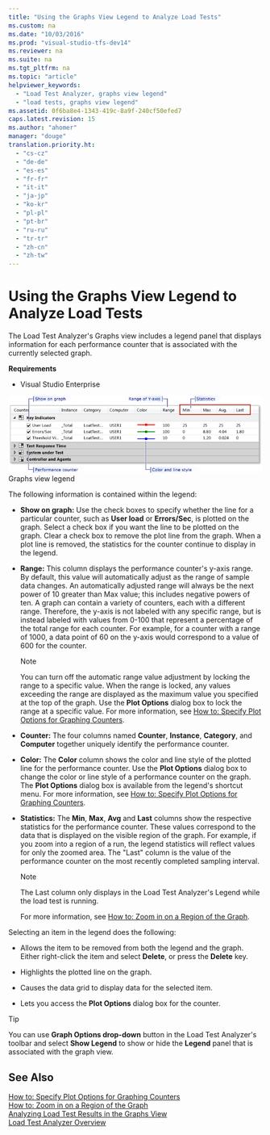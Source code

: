 ```yaml
---
title: "Using the Graphs View Legend to Analyze Load Tests"
ms.custom: na
ms.date: "10/03/2016"
ms.prod: "visual-studio-tfs-dev14"
ms.reviewer: na
ms.suite: na
ms.tgt_pltfrm: na
ms.topic: "article"
helpviewer_keywords: 
  - "Load Test Analyzer, graphs view legend"
  - "load tests, graphs view legend"
ms.assetid: 0f6ba8e4-1343-419c-8a9f-240cf50efed7
caps.latest.revision: 15
ms.author: "ahomer"
manager: "douge"
translation.priority.ht: 
  - "cs-cz"
  - "de-de"
  - "es-es"
  - "fr-fr"
  - "it-it"
  - "ja-jp"
  - "ko-kr"
  - "pl-pl"
  - "pt-br"
  - "ru-ru"
  - "tr-tr"
  - "zh-cn"
  - "zh-tw"
---
```

# Using the Graphs View Legend to Analyze Load Tests
The Load Test Analyzer's Graphs view includes a legend panel that displays information for each performance counter that is associated with the currently selected graph.  
  
 **Requirements**  
  
-   Visual Studio Enterprise  
  
 ![Graphs view legend](../dv_TeamTestALM/media/load_viewlegend.png "Load_ViewLegend")  
Graphs view legend  
  
 The following information is contained within the legend:  
  
-   **Show on graph:** Use the check boxes to specify whether the line for a particular counter, such as **User load** or **Errors/Sec**, is plotted on the graph. Select a check box if you want the line to be plotted on the graph. Clear a check box to remove the plot line from the graph. When a plot line is removed, the statistics for the counter continue to display in the legend.  
  
-   **Range:** This column displays the performance counter's y-axis range. By default, this value will automatically adjust as the range of sample data changes. An automatically adjusted range will always be the next power of 10 greater than Max value; this includes negative powers of ten. A graph can contain a variety of counters, each with a different range. Therefore, the y-axis is not labeled with any specific range, but is instead labeled with values from 0-100 that represent a percentage of the total range for each counter. For example, for a counter with a range of 1000, a data point of 60 on the y-axis would correspond to a value of 600 for the counter.  
  
    > [!NOTE]
    >  You can turn off the automatic range value adjustment by locking the range to a specific value. When the range is locked, any values exceeding the range are displayed as the maximum value you specified at the top of the graph. Use the **Plot Options** dialog box to lock the range at a specific value. For more information, see [How to: Specify Plot Options for Graphing Counters](../dv_TeamTestALM/how-to--specify-plot-options-for-graphing-counters.md).  
  
-   **Counter:** The four columns named **Counter**, **Instance**, **Category**, and **Computer** together uniquely identify the performance counter.  
  
-   **Color:** The **Color** column shows the color and line style of the plotted line for the performance counter. Use the **Plot Options** dialog box to change the color or line style of a performance counter on the graph. The **Plot Options** dialog box is available from the legend's shortcut menu. For more information, see [How to: Specify Plot Options for Graphing Counters](../dv_TeamTestALM/how-to--specify-plot-options-for-graphing-counters.md).  
  
-   **Statistics:** The **Min**, **Max**, **Avg** and **Last** columns show the respective statistics for the performance counter. These values correspond to the data that is displayed on the visible region of the graph. For example, if you zoom into a region of a run, the legend statistics will reflect values for only the zoomed area. The "Last" column is the value of the performance counter on the most recently completed sampling interval.  
  
    > [!NOTE]
    >  The Last column only displays in the Load Test Analyzer's Legend while the load test is running.  
  
     For more information, see [How to: Zoom in on a Region of the Graph](../dv_TeamTestALM/how-to--zoom-in-on-a-region-of-the-graph-in-load-test-results.md).  
  
 Selecting an item in the legend does the following:  
  
-   Allows the item to be removed from both the legend and the graph. Either  right-click the item and select **Delete**, or press the **Delete** key.  
  
-   Highlights the plotted line on the graph.  
  
-   Causes the data grid to display data for the selected item.  
  
-   Lets you access the **Plot Options** dialog box for the counter.  
  
> [!TIP]
>  You can use **Graph Options drop-down** button in the Load Test Analyzer's toolbar and select **Show Legend** to show or hide the **Legend** panel that is associated with the graph view.  
  
## See Also  
 [How to: Specify Plot Options for Graphing Counters](../dv_TeamTestALM/how-to--specify-plot-options-for-graphing-counters.md)   
 [How to: Zoom in on a Region of the Graph](../dv_TeamTestALM/how-to--zoom-in-on-a-region-of-the-graph-in-load-test-results.md)   
 [Analyzing Load Test Results in the Graphs View](../dv_TeamTestALM/analyzing-load-test-results-in-the-graphs-view-of-the-load-test-analyzer.md)   
 [Load Test Analyzer Overview](../dv_TeamTestALM/load-test-analyzer-overview.md)